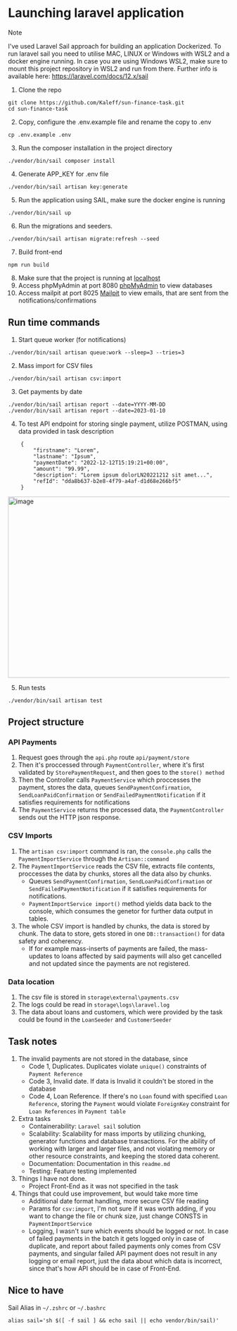 # Launching laravel application

> [!NOTE]
> I've used Laravel Sail approach for building an application Dockerized.
> To run laravel sail you need to utilise MAC, LINUX or Windows with WSL2 and a docker engine running.
> In case you are using Windows WSL2, make sure to mount this project repository in WSL2 and run from there.
> Further info is available here: https://laravel.com/docs/12.x/sail

1) Clone the repo

```
git clone https://github.com/Kaleff/sun-finance-task.git
cd sun-finance-task
```
2) Copy, configure the .env.example file and rename the copy to .env
```
cp .env.example .env
```

3) Run the composer installation in the project directory

```
./vendor/bin/sail composer install
```

4) Generate APP_KEY for .env file

```
./vendor/bin/sail artisan key:generate
```


5) Run the application using SAIL, make sure the docker engine is running

```
./vendor/bin/sail up
```

6) Run the migrations and seeders.
```
./vendor/bin/sail artisan migrate:refresh --seed
```

7) Build front-end
```
npm run build
```
8) Make sure that the project is running at [localhost](http://localhost)
9) Access phpMyAdmin at port 8080 [phpMyAdmin](http://localhost:8080) to view databases
10) Access mailpit at port 8025 [Mailpit](http://localhost:8025) to view emails, that are sent from the notifications/confirmations
## Run time commands
1) Start queue worker (for notifications)
```
./vendor/bin/sail artisan queue:work --sleep=3 --tries=3
```
2) Mass import for CSV files
```
./vendor/bin/sail artisan csv:import
```
3) Get payments by date
```
./vendor/bin/sail artisan report --date=YYYY-MM-DD
./vendor/bin/sail artisan report --date=2023-01-10
```
4) To test API endpoint for storing single payment, utilize POSTMAN, using data provided in task description
```
    {
        "firstname": "Lorem",
        "lastname": "Ipsum",
        "paymentDate": "2022-12-12T15:19:21+00:00",
        "amount": "99.99",
        "description": "Lorem ipsum dolorLN20221212 sit amet...",
        "refId": "dda8b637-b2e8-4f79-a4af-d1d68e266bf5"
    }
```
<img width="2004" height="411" alt="image" src="https://github.com/user-attachments/assets/a1840fbe-4d08-4e69-902e-e7b27d5099ef" />

5) Run tests
```
./vendor/bin/sail artisan test
```

## Project structure
### API Payments
1) Request goes through the ```api.php``` route ```api/payment/store```
2) Then it's proccessed through ```PaymentController```, where it's first validated by ```StorePaymentRequest```, and then goes to the ```store() method```
3) Then the Controller calls ```PaymentService``` which proccesses the payment, stores the data, queues ```SendPaymentConfirmation```, ```SendLoanPaidConfirmation``` or ```SendFailedPaymentNotification``` if it satisfies requirements for notifications
4) The ```PaymentService``` returns the processed data, the ```PaymentController``` sends out the HTTP json response.
### CSV Imports
1) The ```artisan csv:import``` command is ran, the ```console.php``` calls the ```PaymentImportService``` through the ```Artisan::command```
2) The ```PaymentImportService``` reads the CSV file, extracts file contents, proccesses the data by chunks, stores all the data also by chunks.
    - Queues ```SendPaymentConfirmation```, ```SendLoanPaidConfirmation``` or ```SendFailedPaymentNotification``` if it satisfies requirements for notifications.
    - ```PaymentImportService import()``` method yields data back to the console, which consumes the genetor for further data output in tables.
3) The whole CSV import is handled by chunks, the data is stored by chunk. The data to store, gets stored in one ```DB::transaction()``` for data safety and coherency.
    - If for example mass-inserts of payments are failed, the mass-updates to loans affected by said payments will also get cancelled and not updated since the payments are not registered. 
### Data location
1) The csv file is stored in ```storage\external\payments.csv```
2) The logs could be read in ```storage\logs\laravel.log```
3) The data about loans and customers, which were provided by the task could be found in the ```LoanSeeder``` and ```CustomerSeeder``` 
## Task notes
1) The invalid payments are not stored in the database, since
   - Code 1, Duplicates. Duplicates violate ```unique()``` constraints of ```Payment Reference```
   - Code 3, Invalid date. If data is Invalid it couldn't be stored in the database
   - Code 4, Loan Reference. If there's no ```Loan``` found with specified ```Loan Reference```, storing the ```Payment``` would violate ```ForeignKey``` constraint for ```Loan References``` in ```Payment table```
2) Extra tasks
   - Containerability: ```Laravel sail``` solution
   - Scalability: Scalability for mass imports by utilizing chunking, generator functions and database transactions. For the ability of working with larger and larger files, and not violating memory or other resource constraints, and keeping the stored data coherent.
   - Documentation: Documentation in this ```readme.md```
   - Testing: Feature testing implemented
3) Things I have not done.
   - Project Front-End as it was not specified in the task
4) Things that could use improvement, but would take more time
   - Additional date format handling, more secure CSV file reading
   - Params for ```csv:import```, I'm not sure if it was worth adding, if you want to change the file or chunk size, just change CONSTS in ```PaymentImportService```
   - Logging, I wasn't sure which events should be logged or not. In case of failed payments in the batch it gets logged only in case of duplicate, and report about failed payments only comes from CSV payments, and singular failed API payment does not result in any logging or email report, just the data about which data is incorrect, since that's how API should be in case of Front-End. 
## Nice  to have

Sail Alias in ```~/.zshrc``` or ```~/.bashrc```
```
alias sail='sh $([ -f sail ] && echo sail || echo vendor/bin/sail)'
```
